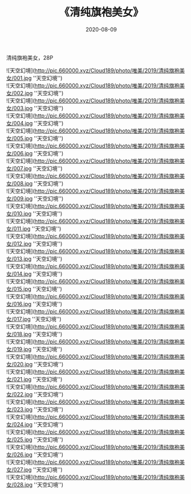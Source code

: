 ﻿---
layout: post
title:  《清纯旗袍美女》
date:   2020-08-09
img: http://pic.660000.xyz/Cloud189/photo/唯美/2019/清纯旗袍美女/000.jpg
categories: [美女, 清纯, 唯美]
---

清纯旗袍美女，28P



![天空幻境](http://pic.660000.xyz/Cloud189/photo/唯美/2019/清纯旗袍美女/001.jpg ''天空幻境'') <br>
![天空幻境](http://pic.660000.xyz/Cloud189/photo/唯美/2019/清纯旗袍美女/002.jpg ''天空幻境'') <br>
![天空幻境](http://pic.660000.xyz/Cloud189/photo/唯美/2019/清纯旗袍美女/003.jpg ''天空幻境'') <br>
![天空幻境](http://pic.660000.xyz/Cloud189/photo/唯美/2019/清纯旗袍美女/004.jpg ''天空幻境'') <br>
![天空幻境](http://pic.660000.xyz/Cloud189/photo/唯美/2019/清纯旗袍美女/005.jpg ''天空幻境'') <br>
![天空幻境](http://pic.660000.xyz/Cloud189/photo/唯美/2019/清纯旗袍美女/006.jpg ''天空幻境'') <br>
![天空幻境](http://pic.660000.xyz/Cloud189/photo/唯美/2019/清纯旗袍美女/007.jpg ''天空幻境'') <br>
![天空幻境](http://pic.660000.xyz/Cloud189/photo/唯美/2019/清纯旗袍美女/008.jpg ''天空幻境'') <br>
![天空幻境](http://pic.660000.xyz/Cloud189/photo/唯美/2019/清纯旗袍美女/009.jpg ''天空幻境'') <br>
![天空幻境](http://pic.660000.xyz/Cloud189/photo/唯美/2019/清纯旗袍美女/010.jpg ''天空幻境'') <br>
![天空幻境](http://pic.660000.xyz/Cloud189/photo/唯美/2019/清纯旗袍美女/011.jpg ''天空幻境'') <br>
![天空幻境](http://pic.660000.xyz/Cloud189/photo/唯美/2019/清纯旗袍美女/012.jpg ''天空幻境'') <br>
![天空幻境](http://pic.660000.xyz/Cloud189/photo/唯美/2019/清纯旗袍美女/013.jpg ''天空幻境'') <br>
![天空幻境](http://pic.660000.xyz/Cloud189/photo/唯美/2019/清纯旗袍美女/014.jpg ''天空幻境'') <br>
![天空幻境](http://pic.660000.xyz/Cloud189/photo/唯美/2019/清纯旗袍美女/015.jpg ''天空幻境'') <br>
![天空幻境](http://pic.660000.xyz/Cloud189/photo/唯美/2019/清纯旗袍美女/016.jpg ''天空幻境'') <br>
![天空幻境](http://pic.660000.xyz/Cloud189/photo/唯美/2019/清纯旗袍美女/017.jpg ''天空幻境'') <br>
![天空幻境](http://pic.660000.xyz/Cloud189/photo/唯美/2019/清纯旗袍美女/018.jpg ''天空幻境'') <br>
![天空幻境](http://pic.660000.xyz/Cloud189/photo/唯美/2019/清纯旗袍美女/019.jpg ''天空幻境'') <br>
![天空幻境](http://pic.660000.xyz/Cloud189/photo/唯美/2019/清纯旗袍美女/020.jpg ''天空幻境'') <br>
![天空幻境](http://pic.660000.xyz/Cloud189/photo/唯美/2019/清纯旗袍美女/021.jpg ''天空幻境'') <br>
![天空幻境](http://pic.660000.xyz/Cloud189/photo/唯美/2019/清纯旗袍美女/022.jpg ''天空幻境'') <br>
![天空幻境](http://pic.660000.xyz/Cloud189/photo/唯美/2019/清纯旗袍美女/023.jpg ''天空幻境'') <br>
![天空幻境](http://pic.660000.xyz/Cloud189/photo/唯美/2019/清纯旗袍美女/024.jpg ''天空幻境'') <br>
![天空幻境](http://pic.660000.xyz/Cloud189/photo/唯美/2019/清纯旗袍美女/025.jpg ''天空幻境'') <br>
![天空幻境](http://pic.660000.xyz/Cloud189/photo/唯美/2019/清纯旗袍美女/026.jpg ''天空幻境'') <br>
![天空幻境](http://pic.660000.xyz/Cloud189/photo/唯美/2019/清纯旗袍美女/027.jpg ''天空幻境'') <br>
![天空幻境](http://pic.660000.xyz/Cloud189/photo/唯美/2019/清纯旗袍美女/028.jpg ''天空幻境'') <br>